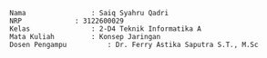     Nama		        : Saiq Syahru Qadri
    NRP		        : 3122600029
    Kelas		        : 2-D4 Teknik Informatika A
    Mata Kuliah	        : Konsep Jaringan
    Dosen Pengampu	        : Dr. Ferry Astika Saputra S.T., M.Sc
